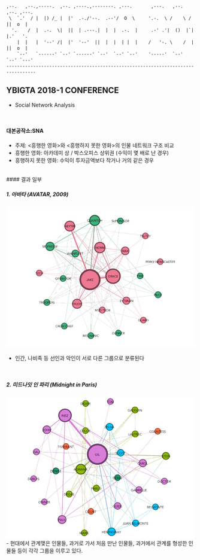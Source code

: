 
    ,--.   ,--.,-----.  ,--. ,----.,--------. ,---.       ,---.   ,--.   ,--. ,---.  
     \  `.'  / |  |) /_ |  |'  .-./'--.  .--'/  O  \     '.-.  \ /    \ /   ||  o  | 
      '.    /  |  .-.  \|  ||  | .---.|  |  |  .-.  |     .-' .'|  ()  |`|  |.'   '. 
        |  |   |  '--' /|  |'  '--'  ||  |  |  | |  |    /   '-. \    /  |  ||  o  | 
        `--'   `------' `--' `------' `--'  `--' `--'    '-----'  `--'   `--' `---'  
    --------------------------------------------------------------------------------- 


## YBIGTA 2018-1 CONFERENCE
- Social Network Analysis
<br>

#### 대본공작소:SNA
- 주제: <흥행한 영화>와 <흥행하지 못한 영화>의 인물 네트워크 구조 비교
- 흥행한 영화: 아카데미 상 / 박스오피스 상위권 (수익이 몇 배로 난 경우)
- 흥행하지 못한 영화: 수익이 투자금액보다 작거나 거의 같은 경우

<br>
#### 결과 일부

##### 1. 아바타 (AVATAR, 2009)

![avatar graph](/img/0_graph/avatar-g.jpg)
- 인간, 나비족 등 선인과 악인이 서로 다른 그룹으로 분류된다
<br>

##### 2. 미드나잇 인 파리 (Midnight in Paris)

<img src="/img/0_graph/midnight-in-paris-g.jpg">
- 현대에서 관계맺은 인물들, 과거로 가서 처음 만난 인물들, 과거에서 관계를 형성한 인물들 등이 각각 그룹을 이루고 있다.


<style>
.center-image{
    margin: 0 auto;
    display: block;
}
</style>
